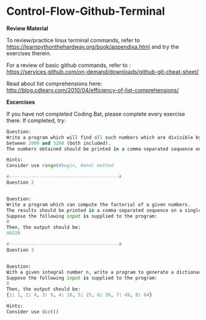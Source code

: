 # Control-Flow-Github-Terminal

**Review Material**

To review/practice linux terminal commands, refer to https://learnpythonthehardway.org/book/appendixa.html and try the exercises therein.

For a review of basic github commands, refer to : https://services.github.com/on-demand/downloads/github-git-cheat-sheet/

Read about list comprehensions here: http://blog.cdleary.com/2010/04/efficiency-of-list-comprehensions/

**Excercises** 

If you have not completed Coding Bat, please complete every exercise there. If completed, try:

``` python 
Question:
Write a program which will find all such numbers which are divisible by 7 but are not a multiple of 5,
between 2000 and 3200 (both included).
The numbers obtained should be printed in a comma-separated sequence on a single line.

Hints: 
Consider use range(#begin, #end) method

#----------------------------------------#
Question 2


Question:
Write a program which can compute the factorial of a given numbers.
The results should be printed in a comma-separated sequence on a single line.
Suppose the following input is supplied to the program:
8
Then, the output should be:
40320

#----------------------------------------#
Question 3


Question:
With a given integral number n, write a program to generate a dictionary that contains (i, i * i) such that is an integral number between 1 and n (both included). and then the program should print the dictionary.
Suppose the following input is supplied to the program:
8
Then, the output should be:
{1: 1, 2: 4, 3: 9, 4: 16, 5: 25, 6: 36, 7: 49, 8: 64}

Hints:
Consider use dict()
```





